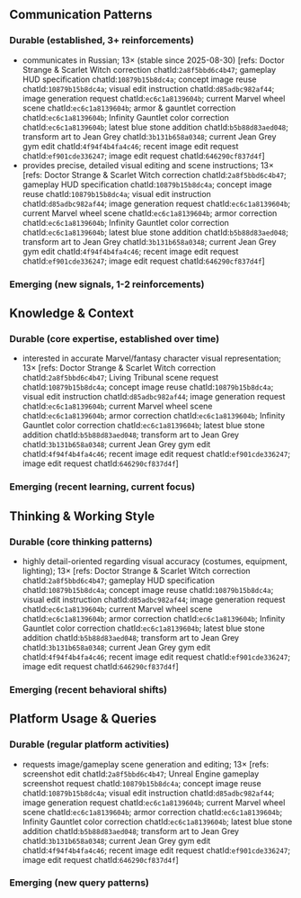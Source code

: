 ## Communication Patterns
### Durable (established, 3+ reinforcements)
- communicates in Russian; 13× (stable since 2025-08-30) [refs: Doctor Strange & Scarlet Witch correction chatId:`2a8f5bbd6c4b47`; gameplay HUD specification chatId:`10879b15b8dc4a`; concept image reuse chatId:`10879b15b8dc4a`; visual edit instruction chatId:`d85adbc982af44`; image generation request chatId:`ec6c1a8139604b`; current Marvel wheel scene chatId:`ec6c1a8139604b`; armor & gauntlet correction chatId:`ec6c1a8139604b`; Infinity Gauntlet color correction chatId:`ec6c1a8139604b`; latest blue stone addition chatId:`b5b88d83aed048`; transform art to Jean Grey chatId:`3b131b658a0348`; current Jean Grey gym edit chatId:`4f94f4b4fa4c46`; recent image edit request chatId:`ef901cde336247`; image edit request chatId:`646290cf837d4f`]
- provides precise, detailed visual editing and scene instructions; 13× [refs: Doctor Strange & Scarlet Witch correction chatId:`2a8f5bbd6c4b47`; gameplay HUD specification chatId:`10879b15b8dc4a`; concept image reuse chatId:`10879b15b8dc4a`; visual edit instruction chatId:`d85adbc982af44`; image generation request chatId:`ec6c1a8139604b`; current Marvel wheel scene chatId:`ec6c1a8139604b`; armor correction chatId:`ec6c1a8139604b`; Infinity Gauntlet color correction chatId:`ec6c1a8139604b`; latest blue stone addition chatId:`b5b88d83aed048`; transform art to Jean Grey chatId:`3b131b658a0348`; current Jean Grey gym edit chatId:`4f94f4b4fa4c46`; recent image edit request chatId:`ef901cde336247`; image edit request chatId:`646290cf837d4f`]

### Emerging (new signals, 1-2 reinforcements)

## Knowledge & Context
### Durable (core expertise, established over time)
- interested in accurate Marvel/fantasy character visual representation; 13× [refs: Doctor Strange & Scarlet Witch correction chatId:`2a8f5bbd6c4b47`; Living Tribunal scene request chatId:`10879b15b8dc4a`; concept image reuse chatId:`10879b15b8dc4a`; visual edit instruction chatId:`d85adbc982af44`; image generation request chatId:`ec6c1a8139604b`; current Marvel wheel scene chatId:`ec6c1a8139604b`; armor correction chatId:`ec6c1a8139604b`; Infinity Gauntlet color correction chatId:`ec6c1a8139604b`; latest blue stone addition chatId:`b5b88d83aed048`; transform art to Jean Grey chatId:`3b131b658a0348`; current Jean Grey gym edit chatId:`4f94f4b4fa4c46`; recent image edit request chatId:`ef901cde336247`; image edit request chatId:`646290cf837d4f`]

### Emerging (recent learning, current focus)

## Thinking & Working Style
### Durable (core thinking patterns)
- highly detail-oriented regarding visual accuracy (costumes, equipment, lighting); 13× [refs: Doctor Strange & Scarlet Witch correction chatId:`2a8f5bbd6c4b47`; gameplay HUD specification chatId:`10879b15b8dc4a`; concept image reuse chatId:`10879b15b8dc4a`; visual edit instruction chatId:`d85adbc982af44`; image generation request chatId:`ec6c1a8139604b`; current Marvel wheel scene chatId:`ec6c1a8139604b`; armor correction chatId:`ec6c1a8139604b`; Infinity Gauntlet color correction chatId:`ec6c1a8139604b`; latest blue stone addition chatId:`b5b88d83aed048`; transform art to Jean Grey chatId:`3b131b658a0348`; current Jean Grey gym edit chatId:`4f94f4b4fa4c46`; recent image edit request chatId:`ef901cde336247`; image edit request chatId:`646290cf837d4f`]

### Emerging (recent behavioral shifts)

## Platform Usage & Queries
### Durable (regular platform activities)
- requests image/gameplay scene generation and editing; 13× [refs: screenshot edit chatId:`2a8f5bbd6c4b47`; Unreal Engine gameplay screenshot request chatId:`10879b15b8dc4a`; concept image reuse chatId:`10879b15b8dc4a`; visual edit instruction chatId:`d85adbc982af44`; image generation request chatId:`ec6c1a8139604b`; current Marvel wheel scene chatId:`ec6c1a8139604b`; armor correction chatId:`ec6c1a8139604b`; Infinity Gauntlet color correction chatId:`ec6c1a8139604b`; latest blue stone addition chatId:`b5b88d83aed048`; transform art to Jean Grey chatId:`3b131b658a0348`; current Jean Grey gym edit chatId:`4f94f4b4fa4c46`; recent image edit request chatId:`ef901cde336247`; image edit request chatId:`646290cf837d4f`]

### Emerging (new query patterns)
